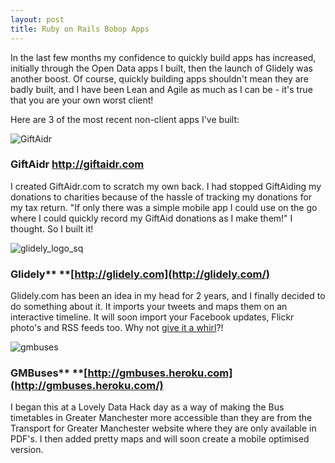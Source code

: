 ```yaml
---
layout: post
title: Ruby on Rails Bobop Apps
---
```


In the last few months my confidence to quickly build apps has increased, initially through the Open Data apps I built, then the launch of Glidely was another boost. Of course, quickly building apps shouldn't mean they are badly built, and I have been Lean and Agile as much as I can be - it's true that you are your own worst client!

Here are 3 of the most recent non-client apps I've built:

![](http://giftaidr.com/images/giftaidr_logo.png?1307741892 "GiftAidr")

### GiftAidr [http://giftaidr.com ](http://giftaidr.com/)

I created GiftAidr.com to scratch my own back. I had stopped GiftAiding my donations to charities because of the hassle of tracking my donations for my tax return. "If only there was a simple mobile app I could use on the go where I could quickly record my GiftAid donations as I make them!" I thought. So I built it!

![](http://s3.amazonaws.com/bobob_prod/medium/7/glidely_logo_sq.png?1320613897 "glidely_logo_sq")

### Glidely** **[http://glidely.com](http://glidely.com/)

Glidely.com has been an idea in my head for 2 years, and I finally decided to do something about it. It imports your tweets and maps them on an interactive timeline. It will soon import your Facebook updates, Flickr photo's and RSS feeds too. Why not [give it a whirl](http://glidely.com)?!

![](http://s3.amazonaws.com/bobob_prod/medium/8/gmbustimes.jpg?1320614309 "gmbuses")

### GMBuses** **[http://gmbuses.heroku.com](http://gmbuses.heroku.com/)

I began this at a Lovely Data Hack day as a way of making the Bus timetables in Greater Manchester more accessible than they are from the Transport for Greater Manchester website where they are only available in PDF's. I then added pretty maps and will soon create a mobile optimised version.
